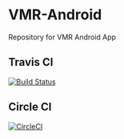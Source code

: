 # VMR-Android

Repository for VMR Android App

## Travis CI
[![Build Status](https://travis-ci.com/AbhijitParate/VMR-Android.svg?token=ixkb6BDi9qHrv9ARLkRX&branch=master)](https://travis-ci.com/AbhijitParate/VMR-Android)

## Circle CI
[![CircleCI](https://circleci.com/gh/AbhijitParate/VMR-Android/tree/master.svg?style=svg)](https://circleci.com/gh/AbhijitParate/VMR-Android/tree/master)
